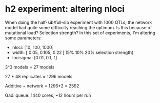 # h2 experiment: altering nloci

When doing the half-sib/full-sib experiment with 1000 QTLs, the network model had quite some difficulty reaching the optimum. Is this because of mutational load? Selection strength? In this set of experiments, I'm altering some parameters:

- nloci: [10, 100, 1000]
- width: [ 0.05, 0.105, 0.22 ] (5% 10% 20% selection strength)
- locisigma: [0.01, 0.1, 1]

3^3 models = 27 models

27 * 48 replicates = 1296 models

Additive + network = 1296*2 = 2592

Gadi queue: 1440 cores, ~12 hours per run
